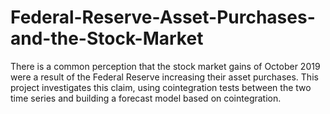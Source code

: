# Federal-Reserve-Asset-Purchases-and-the-Stock-Market
There is a common perception that the stock market gains of October 2019 were a result of the Federal Reserve increasing their asset purchases.  This project investigates this claim, using cointegration tests between the two time series and building a forecast model based on cointegration. 
